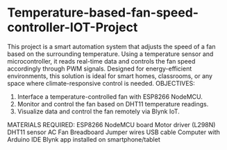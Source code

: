 # Temperature-based-fan-speed-controller-IOT-Project
This project is a smart automation system that adjusts the speed of a fan based on the surrounding temperature. Using a temperature sensor and microcontroller, it reads real-time data and controls the fan speed accordingly through PWM signals. Designed for energy-efficient environments, this solution is ideal for smart homes, classrooms, or any space where climate-responsive control is needed.
OBJECTIVES: 
1.	Interface a temperature-controlled fan with ESP8266 NodeMCU. 
2.	Monitor and control the fan based on DHT11 temperature readings. 
3.	Visualize data and control the fan remotely via Blynk IoT. 


MATERIALS REQUIRED: 
ESP8266 NodeMCU board 
Motor driver (L298N) 
DHT11 sensor 
AC Fan 
Breadboard 
Jumper wires 
USB cable 
Computer with Arduino IDE 
Blynk app installed on smartphone/tablet 
